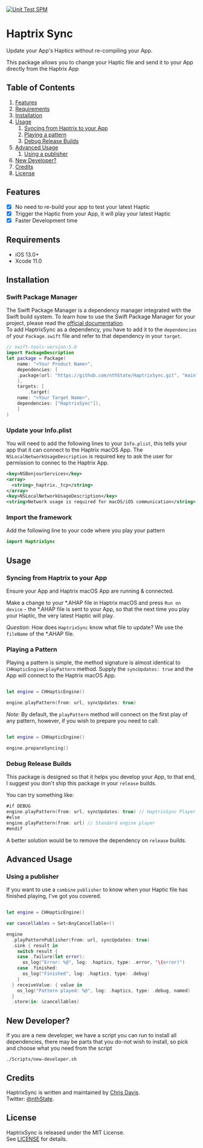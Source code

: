 [![Unit Test SPM](https://github.com/nthState/HaptrixSync/actions/workflows/unit-test-spm.yml/badge.svg)](https://github.com/nthState/HaptrixSync/actions/workflows/unit-test-spm.yml)

# Haptrix Sync

Update your App's Haptics without re-compiling your App.

This package allows you to change your Haptic file and send it to your App directly from the Haptrix App

## Table of Contents

1. [Features](#features)
2. [Requirements](#requirements)
3. [Installation](#installation)
4. [Usage](#usage)
    1. [Syncing from Haptrix to your App](#syncing-from-haptrix-to-your-app)
    2. [Playing a pattern](#playing-a-pattern)
    3. [Debug Release Builds](#debug-release-builds)
5. [Advanced Usage](#advanced-usage)
    1. [Using a publisher](#Using-a-publisher)
6. [New Developer?](#newdev)
7. [Credits](#credits)
8. [License](#license)


## Features

- [x] No need to re-build your app to test your latest Haptic 
- [x] Trigger the Haptic from your App, it will play your latest Haptic 
- [x] Faster Development time

## Requirements

- iOS 13.0+
- Xcode 11.0

## Installation

### Swift Package Manager
The Swift Package Manager is a dependency manager integrated with the Swift build system. To learn how to use the Swift Package Manager for your project, please read the [official documentation](https://github.com/apple/swift-package-manager/blob/master/Documentation/Usage.md).  
To add HaptrixSync as a dependency, you have to add it to the `dependencies` of your `Package.swift` file and refer to that dependency in your `target`.

```swift
// swift-tools-version:5.0
import PackageDescription
let package = Package(
    name: "<Your Product Name>",
    dependencies: [
    .package(url: "https://github.com/nthState/HaptrixSync.git", "main")
    ],
    targets: [
        .target(
    name: "<Your Target Name>",
    dependencies: ["HaptrixSync"]),
    ]
)
```

### Update your Info.plist

You will need to add the following lines to your `Info.plist`, this tells your app that it can connect to the Haptrix macOS App.
The `NSLocalNetworkUsageDescription` is required key to ask the user for permission to connec to the Haptrix App.

```xml
<key>NSBonjourServices</key>
<array>
  <string>_haptrix._tcp</string>
</array>
<key>NSLocalNetworkUsageDescription</key>
<string>Network usage is required for macOS/iOS communication</string>
```

### Import the framework

Add the following line to your code where you play your pattern

```swift
import HaptrixSync
```

## Usage

### Syncing from Haptrix to your App

Ensure your App and Haptrix macOS App are running & connected.

Make a change to your *.AHAP file in Haptrix macOS and press `Run on device` - the *.AHAP file is sent to your App, so that the 
next time you play your Haptic, the very latest Haptic will play.

*Question*: How does `HaptrixSync` know what file to update? We use the `fileName` of the *.AHAP file.

### Playing a Pattern

Playing a pattern is simple, the method signature is almost identical to `CHHapticEngine` `playPattern` method.
Supply the `syncUpdates: true` and the App will connect to the Haptrix macOS App.

```swift

let engine = CHHapticEngine()

engine.playPattern(from: url, syncUpdates: true)
```

*Note*: By default, the `playPattern` method will connect on the first play of any pattern, however, if you wish to prepare
you need to call:

```swift

let engine = CHHapticEngine()

engine.prepareSyncing()
```


### Debug Release Builds

This package is designed so that it helps you develop your App, to that end, I suggest you don't ship this package in your `release` builds.

You can try something like:

```swift
#if DEBUG
engine.playPattern(from: url, syncUpdates: true) // HaptrixSync Player
#else
engine.playPattern(from: url) // Standard engine player
#endif
```

A better solution would be to remove the dependency on `release` builds.


## Advanced Usage

### Using a publisher

If you want to use a `combine` `publisher` to know when your Haptic file has finished playing, I've got you covered.

```swift

let engine = CHHapticEngine()

var cancellables = Set<AnyCancellable>()

engine
  .playPatternPublisher(from: url, syncUpdates: true)
  .sink { result in
    switch result {
    case .failure(let error):
      os_log("Error: %@", log: .haptics, type: .error, "\(error)")
    case .finished:
      os_log("Finished", log: .haptics, type: .debug)
    }
  } receiveValue: { value in
    os_log("Pattern played: %@", log: .haptics, type: .debug, named)
  }
  .store(in: &cancellables)

```

## New Developer? <a name="newdev"></a>

If you are a new developer, we have a script you can run to install all dependencies, there
may be parts that you do-not wish to install, so pick and choose what you need from the script

```
./Scripts/new-developer.sh
```

## Credits

HaptrixSync is written and maintained by [Chris Davis](http://www.nthState.com).  
Twitter: [@nthState](https://twitter.com/nthState).


## License

HaptrixSync is released under the MIT License.  
See [LICENSE](https://github.com/nthState/HaptrixSync/blob/master/LICENSE) for details.
